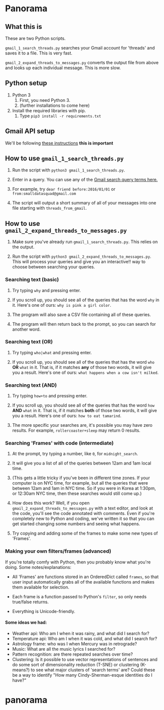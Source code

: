 # Panorama

## What this is

These are two Python scripts.

`gmail_1_search_threads.py` searches your Gmail account for 'threads' and saves it to a file. This is very fast.

`gmail_2_expand_threads_to_messages.py` converts the output file from above and looks up each individual message. This is more slow.

## Python setup

1. Python 3 
    1. First, you need Python 3.
    2. (further installations to come here)
2. Install the required libraries with pip.
    1. Type `pip3 install -r requirements.txt`
    
## Gmail API setup

We'll be following [these instructions](https://developers.google.com/gmail/api/quickstart/python) **this is important**    

## How to use `gmail_1_search_threads.py`

1. Run the script with `python3 gmail_1_search_threads.py`.

2. Enter in a query. You can use any of the [Gmail search query terms here.](https://developers.google.com/gmail/api/quickstart/python)

3. For example, try `dear friend before:2016/01/01` or `from:smalldatasquad@gmail.com`

4. The script will output a short summary of all of your messages into one file starting with `threads_from_gmail`.

## How to use `gmail_2_expand_threads_to_messages.py`

1. Make sure you've already run `gmail_1_search_threads.py`. This relies on the output.

2. Run the script with `python3 gmail_2_expand_threads_to_messages.py`. This will process your queries and give you an interactive!! way to choose between searching your queries. 

### Searching text (basic)
 
1. Try typing `why` and pressing enter.

2. If you scroll up, you should see all of the queries that has the word `why` in it. Here's one of ours: `why is pink a girl color`. 

3. The program will also save a CSV file containing all of these queries.

4. The program will then return back to the prompt, so you can search for another word.

### Searching text (OR)
 
1. Try typing `who|what` and pressing enter.

2. If you scroll up, you should see all of the queries that has the word `who` **OR** `what` in it. That is, if it matches **any** of those two words, it will give you a result. Here's one of ours: `what happens when a cow isn't milked`. 

### Searching text (AND)
 
1. Try typing `how+to` and pressing enter.

2. If you scroll up, you should see all of the queries that has the word `how` **AND** `what` in it. That is, if it matches **both** of those two words, it will give you a result. Here's one of ours: `how to eat tamarind`. 

3. The more specific your searches are, it's possible you may have zero results. For example, `rollercoaster+sleep` may return 0 results.

### Searching 'Frames' with code (intermediate)

1. At the prompt, try typing a number, like `0`, for `midnight_search`.

2. It will give you a list of all of the queries between 12am and 1am local time.

3. (This gets a little tricky if you've been in different time zones. If your computer is on NYC time, for example, but all the queries that were between 12am and 1am in NYC time. So if you were in Korea at 1:30pm, or 12:30am NYC time, then these searches would still come up.)

4. How does this work? Well, if you open `gmail_2_expand_threads_to_messages.py` with a text editor, and look at the code, you'll see the code annotated with comments. Even if you're completely new to Python and coding, we've written it so that you can get started changing some numbers and seeing what happens.

5. Try copying and adding some of the frames to make some new types of 'Frames'.


### Making your own filters/frames (advanced)

If you're totally comfy with Python, then you probably know what you're doing. Some notes/explanations:

- All 'Frames' are functions stored in an OrderedDict called `frames`, so that user input automatically grabs all of the available functions and makes them available for selection. 

- Each frame is a function passed to Python's `filter`, so only needs true/false returns.

- Everything is Unicode-friendly.

#### Some ideas we had:

- Weather api: Who am I when it was rainy, and what did I search for?
- Temperature api: Who am I when it was cold, and what did I search for?
- Astrology frame: who was I when Mercury was in retrograde?
- Music: What are all the music lyrics I searched for?
- Pattern recognition: are there repeated searches over time?
- Clustering: Is it possible to use vector representations of sentences and do some sort of dimensionality reduction (T-SNE) or clustering (K-means?) to see what major clusters of 'search terms' are? Could these be a way to identify "How many Cindy-Sherman-esque identities do I have?"


# panorama
